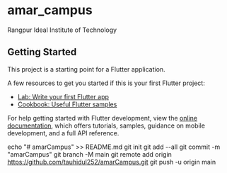 # amar_campus

Rangpur Ideal Institute of Technology

## Getting Started

This project is a starting point for a Flutter application.

A few resources to get you started if this is your first Flutter project:

- [Lab: Write your first Flutter app](https://docs.flutter.dev/get-started/codelab)
- [Cookbook: Useful Flutter samples](https://docs.flutter.dev/cookbook)

For help getting started with Flutter development, view the
[online documentation](https://docs.flutter.dev/), which offers tutorials,
samples, guidance on mobile development, and a full API reference.


echo "# amarCampus" >> README.md
git init
git add --all
git commit -m "amarCampus"
git branch -M main
git remote add origin https://github.com/tauhidul252/amarCampus.git
git push -u origin main